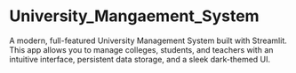 # University_Mangaement_System
A modern, full-featured University Management System built with Streamlit. This app allows you to manage colleges, students, and teachers with an intuitive interface, persistent data storage, and a sleek dark-themed UI.
